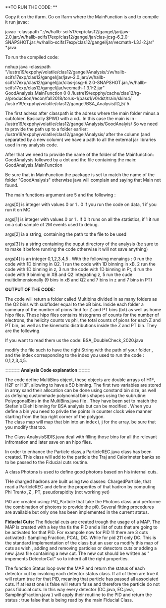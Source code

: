 **TO RUN THE CODE: **

Copy it on the ifarm.
Go on Ifarm  where the MainFunction is and to compile it run javac:

 javac -classpath ".:/w/hallb-scifs17exp/clas12/gangel/jar/jaw-2.0.jar:/w/hallb-scifs17exp/clas12/gangel/jar/clas-jcsg-6.2.0-SNAPSHOT.jar:/w/hallb-scifs17exp/clas12/gangel/jar/vecmath-1.3.1-2.jar" *.java

To run the compiled code:

nohup java -classpath "/lustre19/expphy/volatile/clas12/gangel/Analysis/:/w/hallb-scifs17exp/clas12/gangel/jar/jaw-2.0.jar:/w/hallb-scifs17exp/clas12/gangel/jar/clas-jcsg-6.2.0-SNAPSHOT.jar:/w/hallb-scifs17exp/clas12/gangel/jar/vecmath-1.3.1-2.jar" GoodAnalysis.MainFunction 0 0 /lustre19/expphy/cache/clas12/rg-a/production/recon/fall2018/torus-1/pass1/v0/dst/train/skim4/ /lustre19/expphy/volatile/clas12/gangel/BSA_Analysis/ID_5/ 5


The first adress after classpath is the adress where the main folder minus a subfolder. Basically $PWD with a cd.. 
In this case the main is in : 
/lustre19/expphy/volatile/clas12/gangel/Analysis/GoodAnalyis/
So we need to provide the path up to a folder earlier: /lustre19/expphy/volatile/clas12/gangel/Analysis/
after the column (and separated by a new column) we have a path to all the external jar libraries used in my analysis code. 

After that we need to provide the name of the folder of the Mainfunction: GoodAnalysis followed by a dot and the file containing the main:
GoodAnalysis.MainFunction 

Be sure that in MainFunction the package is set to match the name of the folder "GoodAnalysis" otherwise java will complain and saying that Main not found.

The main functions argument are 5 and the following :

args[0] is integer with values  0 or 1 . 0 if you run the code on data, 1 if you run it on MC

args[1] is integer with values 0 or 1 . If 0 it runs on all the statistics, if 1 it run on a sub sample of 2M events used to debug.

args[2] ia a string, containing the path to the file to be used 

args[3] is a string containing the ouput directory of the analysis (be sure to to make it before running the code otherwise it will not save anything)

args[4] is an integer 0,1,2,3,4,5 . With the following menaings : 0 run the code with 1D binning in Q2. 1 run the code with 1D binning in xB. 2 run the code with 1D binning in z, 3 run the code with 1D binning in Pt, 4 run the code with 9 binning in XB and Q2 integrating z, 5 run the cude multidimensionally (9 bins in xB and Q2 and 7 bins in z and 7 bins in PT)


**OUTPUT OF THE CODE:**

The code will return a folder called Multibins divided in as many folders as the Q2  bins with subfloder equal to the xB bins.
Inside each folder a summary of the number of pions find for Z and PT bins (txt) as well as home hipo files.
These hipo files contains histograms of counts for the number of electrons, the helicity counts vs phi, the total counts of pions for each Z and PT bin, as well as the kinematic distributions inside the Z and PT bin. 
They are the following.

If you want to read them us the code:
BSA_DoubleCheck_2020.java

modify the file such to have the right String with the path of your folder , and the index corresponding to the index you used to run the code : 0,1,2,3,4,5.





**===== Analysis Code explanation ====**

The code define MultiBins object, these objects are double arrays of H1F, H2F or H3F, allowing to have a 5D binning. 
The first two variables are stored in array sand their allocation can be done using constand bin size, as well as defiying custommade polynomial bins shapes using the subrutine: PolyogonalBins in the MultiBins.java file . They have been set to match the Stefan's Diehl binning for BSA analysis but can be modified .
When you define a bin you need to privde the points in counter clock wise manner starting from the top right corner of the polygon.  
The class map will map that bin into an index i, j for the array. be sure that you modify that too.

The Class AnalysisSIDIS.java deal with filling those bins for all the relevant infromation and later save on an hipo files.

In order to enhance the Particle class,a ParticleREC.java class has been created. This class will add to the particle the Traj and Calorimeter banks so to be passed to the Fiducial cuts routine.

A class Photons is used to define good photons based on his internal cuts. 

THe charged hadrons are built using two classes: ChargedParticle, that read a ParticleREC and define the properites of that hadron by computing Phi Trento ,Z , PT, pseudorapidity (not working yet) 

Pi0 are created using: Pi0_Particle that take the Photons class and performe the combination of photons to provide the pi0. Several fitting procedures are available but only one has been implemented in the current status.



**Fiducial Cuts:**
The fiducial cuts are created trough the usage of a MAP. The MAP is created with a key tha tis the PID and a list of cuts that are going to be activated for that PID. For exampole now for PID 11 there are 3 cuts activated : Sampling Fraction, PCAL, DC. While for pid 211 only DC.  This is the standard implementation of the class but an user ca modify this map of cuts as wish , adding and removing particles or detectors cuts or adding a new .java file containing a new cut. The new cut should be written as " impements DetectorCut" so to inherit all the right properties.

The function Status loop over the  MAP and return the status of each detector cut  by invoking each detector status class.  If all of them are true it will return true for that PID, meaning that particle has passed all associated cuts. If at least one is false will return false and therefore the particle do not pass fiducial cuts. In this way every detector (DC.java, EC.java, SamplingFraction.java )  will apply their routiine to the PID and return the status : true false that is being read by the main Fiducial Class.






